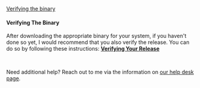 [Verifying the binary](#sparrow-verifying-the-binary)

<h4 class="text-2xl pb-4 text-[#f7931a] font-semibold">Verifying The Binary</h4>

After downloading the appropriate binary for your system, if you haven't done so yet, 
I would recommend that you also verify the release. You can do so by following these instructions: 
**<a class="text-[#8cb4ff] underline-offset-auto" href="https://sparrowwallet.com/download/#earlier-releases" target="_blank" rel="noopener noreferrer">Verifying Your Release<a>**

<br>

Need additional help? Reach out to me via the information on <a class="text-[#8cb4ff] underline-offset-auto font-semibold" href="/faq">our help desk page<a>.
